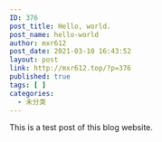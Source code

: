 ```yaml
---
ID: 376
post_title: Hello, world.
post_name: hello-world
author: mxr612
post_date: 2021-03-10 16:43:52
layout: post
link: http://mxr612.top/?p=376
published: true
tags: [ ]
categories:
  - 未分类
---
```

This is a test post of this blog website.
